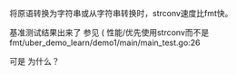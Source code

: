 将原语转换为字符串或从字符串转换时，strconv速度比fmt快。


基准测试结果出来了 参见  ( 性能/优先使用strconv而不是fmt/uber_demo_learn/demo1/main/main_test.go:26

可是 为什么？
